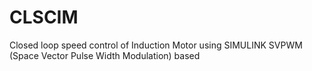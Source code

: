 # CLSCIM
Closed loop speed control of Induction Motor using SIMULINK
SVPWM (Space Vector Pulse Width Modulation) based
